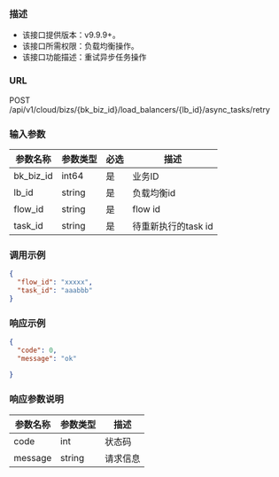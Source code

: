 ### 描述

- 该接口提供版本：v9.9.9+。
- 该接口所需权限：负载均衡操作。
- 该接口功能描述：重试异步任务操作

### URL

POST /api/v1/cloud/bizs/{bk_biz_id}/load_balancers/{lb_id}/async_tasks/retry

### 输入参数

| 参数名称      | 参数类型   | 必选 | 描述            |
|-----------|--------|----|---------------|
| bk_biz_id | int64  | 是  | 业务ID          |
| lb_id     | string | 是  | 负载均衡id        |
| flow_id   | string | 是  | flow id       |
| task_id   | string | 是  | 待重新执行的task id |

### 调用示例

```json
{
  "flow_id": "xxxxx",
  "task_id": "aaabbb"
}
```

### 响应示例

```json
{
  "code": 0,
  "message": "ok"
 
}
```

### 响应参数说明

| 参数名称    | 参数类型   | 描述   |
|---------|--------|------|
| code    | int    | 状态码  |
| message | string | 请求信息 |
